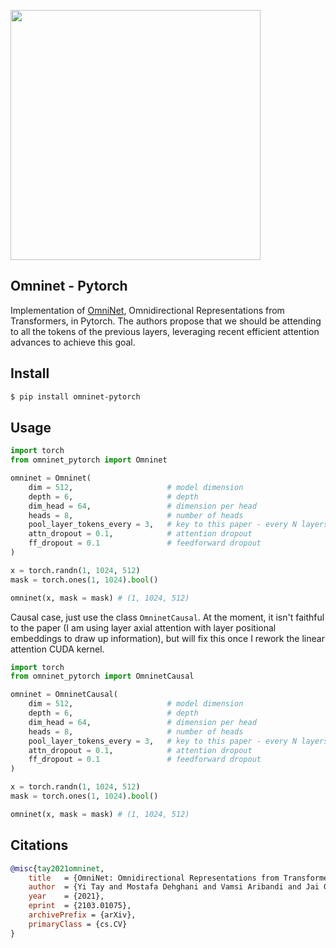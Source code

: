 <img src="./omninet.png" width="400px"></img>

## Omninet - Pytorch

Implementation of <a href="https://arxiv.org/abs/2103.01075">OmniNet</a>, Omnidirectional Representations from Transformers, in Pytorch. The authors propose that we should be attending to all the tokens of the previous layers, leveraging recent efficient attention advances to achieve this goal.

## Install

```bash
$ pip install omninet-pytorch
```

## Usage

```python
import torch
from omninet_pytorch import Omninet

omninet = Omninet(
    dim = 512,                     # model dimension
    depth = 6,                     # depth
    dim_head = 64,                 # dimension per head
    heads = 8,                     # number of heads
    pool_layer_tokens_every = 3,   # key to this paper - every N layers, omni attend to all tokens of all layers
    attn_dropout = 0.1,            # attention dropout
    ff_dropout = 0.1               # feedforward dropout
)

x = torch.randn(1, 1024, 512)
mask = torch.ones(1, 1024).bool()

omninet(x, mask = mask) # (1, 1024, 512)
```

Causal case, just use the class `OmninetCausal`. At the moment, it isn't faithful to the paper (I am using layer axial attention with layer positional embeddings to draw up information), but will fix this once I rework the linear attention CUDA kernel.

```python
import torch
from omninet_pytorch import OmninetCausal

omninet = OmninetCausal(
    dim = 512,                     # model dimension
    depth = 6,                     # depth
    dim_head = 64,                 # dimension per head
    heads = 8,                     # number of heads
    pool_layer_tokens_every = 3,   # key to this paper - every N layers, omni attend to all tokens of all layers
    attn_dropout = 0.1,            # attention dropout
    ff_dropout = 0.1               # feedforward dropout
)

x = torch.randn(1, 1024, 512)
mask = torch.ones(1, 1024).bool()

omninet(x, mask = mask) # (1, 1024, 512)
```

## Citations

```bibtex
@misc{tay2021omninet,
    title   = {OmniNet: Omnidirectional Representations from Transformers}, 
    author  = {Yi Tay and Mostafa Dehghani and Vamsi Aribandi and Jai Gupta and Philip Pham and Zhen Qin and Dara Bahri and Da-Cheng Juan and Donald Metzler},
    year    = {2021},
    eprint  = {2103.01075},
    archivePrefix = {arXiv},
    primaryClass = {cs.CV}
}
```

